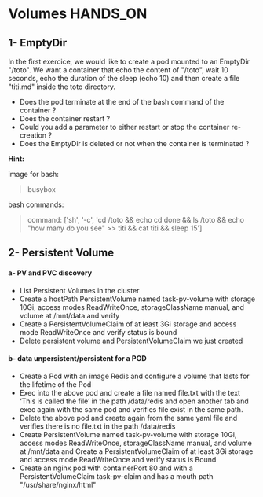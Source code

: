 # Volumes HANDS_ON

## 1- EmptyDir

In the first exercice, we would like to create a pod mounted to an EmptyDir "/toto". We want a container that echo the content of "/toto", wait 10 seconds, echo the duration of the sleep (echo 10) and then create a file "titi.md" inside the toto directory.

  - Does the pod terminate at the end of the bash command of the container ?
  - Does the container restart ?
  - Could you add a parameter to either restart or stop the container re-creation ?
  - Does the EmptyDir is deleted or not when the container is terminated ?

**Hint:**

image for bash:
> busybox

bash commands:
> command: ['sh', '-c', 'cd /toto && echo cd done && ls /toto && echo "how many do you see" >> titi && cat titi && sleep 15']


## 2- Persistent Volume

#### a- PV and PVC discovery

 - List Persistent Volumes in the cluster
 - Create a hostPath PersistentVolume named task-pv-volume with storage 10Gi, access modes ReadWriteOnce, storageClassName manual, and volume at /mnt/data and verify
 - Create a PersistentVolumeClaim of at least 3Gi storage and access mode ReadWriteOnce and verify status is bound
 - Delete persistent volume and PersistentVolumeClaim we just created

#### b- data unpersistent/persistent for a POD

 - Create a Pod with an image Redis and configure a volume that lasts for the lifetime of the Pod
 - Exec into the above pod and create a file named file.txt with the text ‘This is called the file’ in the path /data/redis and open another tab and exec again with the same pod and verifies file exist in the same path.
 - Delete the above pod and create again from the same yaml file and verifies there is no file.txt in the path /data/redis
 - Create PersistentVolume named task-pv-volume with storage 10Gi, access modes ReadWriteOnce, storageClassName manual, and volume at /mnt/data and Create a PersistentVolumeClaim of at least 3Gi storage and access mode ReadWriteOnce and verify status is Bound
 - Create an nginx pod with containerPort 80 and with a PersistentVolumeClaim task-pv-claim and has a mouth path "/usr/share/nginx/html"
